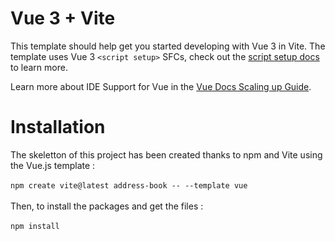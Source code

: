 # Vue 3 + Vite

This template should help get you started developing with Vue 3 in Vite. The template uses Vue 3 `<script setup>` SFCs, check out the [script setup docs](https://v3.vuejs.org/api/sfc-script-setup.html#sfc-script-setup) to learn more.

Learn more about IDE Support for Vue in the [Vue Docs Scaling up Guide](https://vuejs.org/guide/scaling-up/tooling.html#ide-support).

# Installation

The skeletton of this project has been created thanks to npm and Vite using the Vue.js template :\
\
`npm create vite@latest address-book -- --template vue`\
\
Then, to install the packages and get the files :\
\
`npm install`
